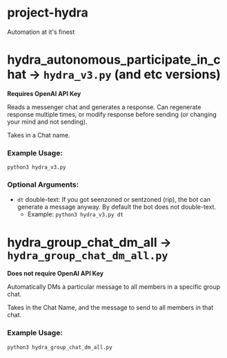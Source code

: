 # project-hydra
Automation at it's finest

# hydra_autonomous_participate_in_chat -> `hydra_v3.py` (and etc versions)

**Requires OpenAI API Key**

Reads a messenger chat and generates a response. 
Can regenerate response multiple times, or modify response before sending (or changing your mind and not sending).

Takes in a Chat name.

### Example Usage:

`python3 hydra_v3.py`

### Optional Arguments:

- `dt` double-text: If you got seenzoned or sentzoned (rip), the bot can generate a message anyway. By default the bot does not double-text.
    - Example: `python3 hydra_v3.py dt`

# hydra_group_chat_dm_all -> `hydra_group_chat_dm_all.py` 

**Does not require OpenAI API Key**

Automatically DMs a particular message to all members in a specific group chat.

Takes in the Chat Name, and the message to send to all members in that chat.

### Example Usage:

`python3 hydra_group_chat_dm_all.py`
